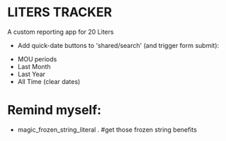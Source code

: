 # LITERS TRACKER
A custom reporting app for 20 Liters

* Add quick-date buttons to 'shared/search' (and trigger form submit):
- MOU periods
- Last Month
- Last Year
- All Time (clear dates)

# Remind myself:
* magic_frozen_string_literal . #get those frozen string benefits
